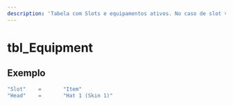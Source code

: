 ```yaml
---
description: 'Tabela com Slots e equipamentos ativos. No caso de slot vazio, o slot é nulo.'
---
```


# tbl\_Equipment

## Exemplo

```lua
"Slot"    =       "Item"
"Head"    =       "Hat 1 (Skin 1)"
```

